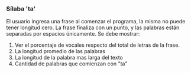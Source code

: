 ### Sílaba 'ta'
El usuario ingresa una frase al comenzar el programa, la misma no puede tener longitud cero. La frase finaliza con un punto, y las palabras están separadas por espacios únicamente.
Se debe mostrar:

1. Ver el porcentaje de vocales respecto del total de letras de la frase.
2. La longitud promedio de las palabras
3. La longitud de la palabra mas larga del texto
4. Cantidad de palabras que comienzan con "ta"